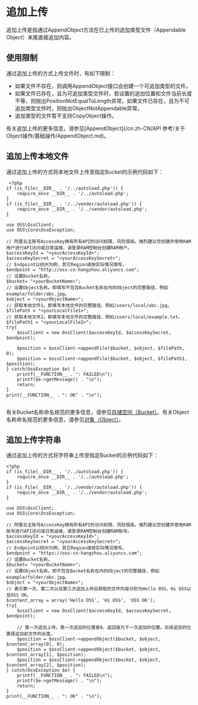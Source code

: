 # 追加上传

追加上传是指通过AppendObject方法在已上传的追加类型文件（Appendable Object）末尾直接追加内容。

## 使用限制

通过追加上传的方式上传文件时，有如下限制：

-   如果文件不存在，则调用AppendObject接口会创建一个可追加类型的文件。
-   如果文件已存在，且为可追加类型文件时，若设置的追加位置和文件当前长度不等，则抛出PositionNotEqualToLength异常。如果文件已存在，且为不可追加类型文件时，则抛出ObjectNotAppendable异常。
-   追加类型的文件暂不支持CopyObject操作。

有关追加上传的更多信息，请参见[AppendObject](/cn.zh-CN/API 参考/关于Object操作/基础操作/AppendObject.md)。

## 追加上传本地文件

通过追加上传的方式将本地文件上传至指定Bucket的示例代码如下：

```
 <?php
if (is_file(__DIR__ . '/../autoload.php')) {
    require_once __DIR__ . '/../autoload.php';
}
if (is_file(__DIR__ . '/../vendor/autoload.php')) {
    require_once __DIR__ . '/../vendor/autoload.php';
}

use OSS\OssClient;
use OSS\Core\OssException;

// 阿里云主账号AccessKey拥有所有API的访问权限，风险很高。强烈建议您创建并使用RAM用户进行API访问或日常运维，请登录RAM控制台创建RAM用户。
$accessKeyId = "<yourAccessKeyId>";
$accessKeySecret = "<yourAccessKeySecret>";
// Endpoint以杭州为例，其它Region请按实际情况填写。
$endpoint = "http://oss-cn-hangzhou.aliyuncs.com";
// 设置Bucket名称。
$bucket= "<yourBucketName>";
// 设置Object名称。即填写不包含Bucket名称在内的Object的完整路径，例如example/folder/abc.jpg。
$object = "<yourObjectName>";
// 获取本地文件1。即填写本地文件的完整路径，例如/users/local/abc.jpg。
$filePath = "<yourLocalFile1>";
// 获取本地文件2。即填写本地文件的完整路径，例如/users/local/example.txt。
$filePath1 = "<yourLocalFile2>";
try{
    $ossClient = new OssClient($accessKeyId, $accessKeySecret, $endpoint);

    $position = $ossClient->appendFile($bucket, $object, $filePath, 0);
    $position = $ossClient->appendFile($bucket, $object, $filePath1, $position);
} catch(OssException $e) {
    printf(__FUNCTION__ . ": FAILED\n");
    printf($e->getMessage() . "\n");
    return;
}
print(__FUNCTION__ . ": OK" . "\n");
            
```

有关Bucket名称命名规范的更多信息，请参见[存储空间（Bucket）](/cn.zh-CN/开发指南/基本概念.md)。有关Object名称命名规范的更多信息，请参见[对象（Object）](/cn.zh-CN/开发指南/基本概念.md)。

## 追加上传字符串

通过追加上传的方式将字符串上传至指定Bucket的示例代码如下：

```
<?php
if (is_file(__DIR__ . '/../autoload.php')) {
    require_once __DIR__ . '/../autoload.php';
}
if (is_file(__DIR__ . '/../vendor/autoload.php')) {
    require_once __DIR__ . '/../vendor/autoload.php';
}

use OSS\OssClient;
use OSS\Core\OssException;

// 阿里云主账号AccessKey拥有所有API的访问权限，风险很高。强烈建议您创建并使用RAM账号进行API访问或日常运维，请登录RAM控制台创建RAM账号。
$accessKeyId = "<yourAccessKeyId>";
$accessKeySecret = "<yourAccessKeySecret>";
// Endpoint以杭州为例，其它Region请按实际情况填写。
$endpoint = "https://oss-cn-hangzhou.aliyuncs.com";
// 设置Bucket名称。
$bucket= "<yourBucketName>";
// 设置Object名称。即不包含Bucket名称在内的Object的完整路径，例如example/folder/abc.jpg。
$object = "<yourObjectName>";
// 表示第一次、第二次以及第三次追加上传后获取的文件内容分别为Hello OSS、Hi OSS以及OSS OK。
$content_array = array('Hello OSS', 'Hi OSS', 'OSS OK');
try{
    $ossClient = new OssClient($accessKeyId, $accessKeySecret, $endpoint);

    // 第一次追加上传。第一次追加的位置是0，返回值为下一次追加的位置。后续追加的位置是追加前文件的长度。
    $position = $ossClient->appendObject($bucket, $object, $content_array[0], 0);    
    $position = $ossClient->appendObject($bucket, $object, $content_array[1], $position);   
    $position = $ossClient->appendObject($bucket, $object, $content_array[2], $position);
} catch(OssException $e) {
    printf(__FUNCTION__ . ": FAILED\n");
    printf($e->getMessage() . "\n");
    return;
}
print(__FUNCTION__ . ": OK" . "\n");
            
```

